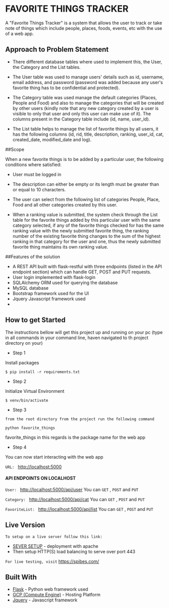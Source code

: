 # FAVORITE THINGS TRACKER


A "Favorite Things Tracker" is a system that allows the user to track or take note of things which include people, places, foods, events, etc with the use of a web app.
 


## Approach to Problem Statement
* There different database tables where used to implement this, the User, the Category and the List tables.

* The User table was used to manage users' details such as id, username, email address, and password (password was added because any user's favorite thing has to be confidential and protected). 

* The Category table was used manage the default categories (Places, People  and Food) and also to manage the categories that will be created by other users (kindly note that any new category created by a user is visible to only that user and only this user can make use of it). The columns present in the Category table include (id, name, user_id). 

* The List table helps to manage the list of favorite things by all users, it has the following columns (id, rid, title, description, ranking, user_id, cat, created_date, modified_date and log).

##Scope

When a new favorite things is to be added by a particular user, the following conditions where satisfied:

* User must be logged in

* The description can either be empty or its length must be greater than or equal to 10 characters.

* The user can select from the following list of categories People, Place, Food and all  other categories created by this user.

* When a ranking value is submitted, the system check through the List table for the favorite things added by this particular user with the same category selected, if any of the favorite things checked for has the same ranking value with the newly submitted favorite thing, the ranking number of the existing favorite thing changes to the sum of the highest ranking in that category for the user and one, thus the newly submitted favorite thing maintains its own ranking value.


##Features of the solution
*  A REST API built with flask-restful with three endpoints (listed in the API endpoint section) which can handle GET, POST and PUT requests.
* User login implemented with flask-login
* SQLAlchemy ORM used for querying the database
* MySQL database
* Bootstrap framework used for the UI
* Jquery Javascript framework used
* 

## How to get Started

The instructions bellow will get this project up and running on your pc (type in all commands in your command line, haven navigated to th project directory on your)

* Step 1 

Install packages

```
$ pip install -r requirements.txt
```
* Step 2

Initialize Virtual Environment
```
$ venv/bin/activate
```
* Step 3

`from the root directory from the project run the following command`

```
python favorite_things
```

favorite_things in this regards is the package name for the web app

* Step 4

You can now start interacting with the web app

`URL: ` <http://localhost:5000> 

#### API ENDPOINTS ON LOCALHOST
`User: ` <http://localhost:5000/api/user> You can `GET` , `POST` and `PUT` 

`Category: ` <http://localhost:5000/api/cat> You can `GET` , `POST` and `PUT` 

`FavoriteList: ` <http://localhost:5000/api/list> You can `GET` , `POST` and `PUT` 



## Live Version

`To setup on a live server follow this link:`
* [SEVER SETUP](https://www.datasciencebytes.com/bytes/2015/02/24/running-a-flask-app-on-aws-ec2/) - deployment with apache
* Then setup HTTP(S) load balancing to serve over port 443

`For live testing, visit`
<https://spibes.com/>

## Built With

* [Flask](http://flask.pocoo.org/) - Python web framework used
* [GCP (Compute Engine)](https://console.cloud.google.com/) - Hosting Platform
* [Jquery](https://jquery.com/) - Javascript framework

